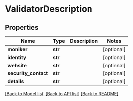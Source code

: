 # ValidatorDescription

## Properties
Name | Type | Description | Notes
------------ | ------------- | ------------- | -------------
**moniker** | **str** |  | [optional] 
**identity** | **str** |  | [optional] 
**website** | **str** |  | [optional] 
**security_contact** | **str** |  | [optional] 
**details** | **str** |  | [optional] 

[[Back to Model list]](../README.md#documentation-for-models) [[Back to API list]](../README.md#documentation-for-api-endpoints) [[Back to README]](../README.md)


